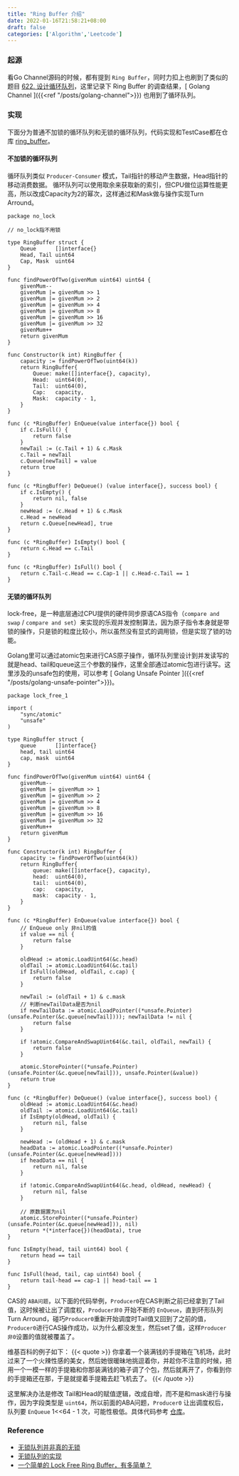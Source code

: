 ```yaml
---
title: "Ring Buffer 介绍"
date: 2022-01-16T21:58:21+08:00
draft: false
categories: ['Algorithm','Leetcode']
---
```


### 起源
看Go Channel源码的时候，都有提到 `Ring Buffer`，同时力扣上也刷到了类似的题目 [622. 设计循环队列](https://leetcode-cn.com/problems/design-circular-queue/)，这里记录下 Ring Buffer 的调查结果，[ Golang Channel ]({{<ref "/posts/golang-channel">}}) 也用到了循环队列。


### 实现
下面分为普通不加锁的循环队列和无锁的循环队列，代码实现和TestCase都在仓库 [ring_buffer](https://github.com/biexiang/code-snippet/tree/main/ring_buffer)。

#### 不加锁的循环队列
循环队列类似 `Producer-Consumer` 模式，Tail指针的移动产生数据，Head指针的移动消费数据。
循环队列可以使用取余来获取新的索引，但CPU做位运算性能更高，所以改成Capacity为2的幂次，这样通过和Mask做与操作实现Turn Arround。

```
package no_lock

// no_lock指不用锁

type RingBuffer struct {
	Queue      []interface{}
	Head, Tail uint64
	Cap, Mask  uint64
}

func findPowerOfTwo(givenMum uint64) uint64 {
	givenMum--
	givenMum |= givenMum >> 1
	givenMum |= givenMum >> 2
	givenMum |= givenMum >> 4
	givenMum |= givenMum >> 8
	givenMum |= givenMum >> 16
	givenMum |= givenMum >> 32
	givenMum++
	return givenMum
}

func Constructor(k int) RingBuffer {
	capacity := findPowerOfTwo(uint64(k))
	return RingBuffer{
		Queue: make([]interface{}, capacity),
		Head:  uint64(0),
		Tail:  uint64(0),
		Cap:   capacity,
		Mask:  capacity - 1,
	}
}

func (c *RingBuffer) EnQueue(value interface{}) bool {
	if c.IsFull() {
		return false
	}
	newTail := (c.Tail + 1) & c.Mask
	c.Tail = newTail
	c.Queue[newTail] = value
	return true
}

func (c *RingBuffer) DeQueue() (value interface{}, success bool) {
	if c.IsEmpty() {
		return nil, false
	}
	newHead := (c.Head + 1) & c.Mask
	c.Head = newHead
	return c.Queue[newHead], true
}

func (c *RingBuffer) IsEmpty() bool {
	return c.Head == c.Tail
}

func (c *RingBuffer) IsFull() bool {
	return c.Tail-c.Head == c.Cap-1 || c.Head-c.Tail == 1
}

```

#### 无锁的循环队列
lock-free，是一种底层通过CPU提供的硬件同步原语CAS指令（`compare and swap` / `compare and set`）来实现的乐观并发控制算法，因为原子指令本身就是带锁的操作，只是锁的粒度比较小，所以虽然没有显式的调用锁，但是实现了锁的功能。

Golang里可以通过atomic包来进行CAS原子操作，循环队列里设计到并发读写的就是head、tail和queue这三个参数的操作，这里全部通过atomic包进行读写。这里涉及的unsafe包的使用，可以参考 [ Golang Unsafe Pointer ]({{<ref "/posts/golang-unsafe-pointer">}})。

```
package lock_free_1

import (
	"sync/atomic"
	"unsafe"
)

type RingBuffer struct {
	queue      []interface{}
	head, tail uint64
	cap, mask  uint64
}

func findPowerOfTwo(givenMum uint64) uint64 {
	givenMum--
	givenMum |= givenMum >> 1
	givenMum |= givenMum >> 2
	givenMum |= givenMum >> 4
	givenMum |= givenMum >> 8
	givenMum |= givenMum >> 16
	givenMum |= givenMum >> 32
	givenMum++
	return givenMum
}

func Constructor(k int) RingBuffer {
	capacity := findPowerOfTwo(uint64(k))
	return RingBuffer{
		queue: make([]interface{}, capacity),
		head:  uint64(0),
		tail:  uint64(0),
		cap:   capacity,
		mask:  capacity - 1,
	}
}

func (c *RingBuffer) EnQueue(value interface{}) bool {
	// EnQueue only 非nil的值
	if value == nil {
		return false
	}

	oldHead := atomic.LoadUint64(&c.head)
	oldTail := atomic.LoadUint64(&c.tail)
	if IsFull(oldHead, oldTail, c.cap) {
		return false
	}

	newTail := (oldTail + 1) & c.mask
	// 判断newTailData是否为nil
	if newTailData := atomic.LoadPointer((*unsafe.Pointer)(unsafe.Pointer(&c.queue[newTail]))); newTailData != nil {
		return false
	}

	if !atomic.CompareAndSwapUint64(&c.tail, oldTail, newTail) {
		return false
	}

	atomic.StorePointer((*unsafe.Pointer)(unsafe.Pointer(&c.queue[newTail])), unsafe.Pointer(&value))
	return true
}

func (c *RingBuffer) DeQueue() (value interface{}, success bool) {
	oldHead := atomic.LoadUint64(&c.head)
	oldTail := atomic.LoadUint64(&c.tail)
	if IsEmpty(oldHead, oldTail) {
		return nil, false
	}

	newHead := (oldHead + 1) & c.mask
	headData := atomic.LoadPointer((*unsafe.Pointer)(unsafe.Pointer(&c.queue[newHead])))
	if headData == nil {
		return nil, false
	}

	if !atomic.CompareAndSwapUint64(&c.head, oldHead, newHead) {
		return nil, false
	}

	// 原数据置为nil
	atomic.StorePointer((*unsafe.Pointer)(unsafe.Pointer(&c.queue[newHead])), nil)
	return *(*interface{})(headData), true
}

func IsEmpty(head, tail uint64) bool {
	return head == tail
}

func IsFull(head, tail, cap uint64) bool {
	return tail-head == cap-1 || head-tail == 1
}

```

CAS的 `ABA问题`，以下面的代码举例，`Producer0`在CAS判断之前已经拿到了Tail值，这时候被让出了调度权，`Producer非0` 开始不断的 `EnQueue`，直到环形队列Turn Arround，碰巧`Producer0`重新开始调度时Tail值又回到了之前的值，`Producer0`进行CAS操作成功，以为什么都没发生，然后set了值，这样`Producer非0`设置的值就被覆盖了。

维基百科的例子如下：
{{< quote >}}
你拿着一个装满钱的手提箱在飞机场，此时过来了一个火辣性感的美女，然后她很暖昧地挑逗着你，并趁你不注意的时候，把用一个一模一样的手提箱和你那装满钱的箱子调了个包，然后就离开了，你看到你的手提箱还在那，于是就提着手提箱去赶飞机去了。
{{< /quote >}}

这里解决办法是修改 Tail和Head的赋值逻辑，改成自增，而不是和mask进行与操作，因为字段类型是 `uint64`，所以前面的ABA问题，`Producer0` 让出调度权后，队列要 `EnQueue` 1<<64 - 1 次，可能性极低。具体代码参考 [仓库](https://github.com/biexiang/code-snippet/blob/main/ring_buffer/lock_free_2/lock_free_2.go)。


### Reference
* [无锁队列并非真的无锁](https://www.fournoas.com/posts/lock-free-queue-is-not-lock-free/)
* [无锁队列的实现](https://coolshell.cn/articles/8239.html)
* [一个简单的 Lock Free Ring Buffer，有多简单？](https://lenshood.github.io/2021/04/19/lock-free-ring-buffer/)
